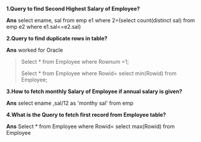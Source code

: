 **1.Query to find Second Highest Salary of Employee?**

**Ans** select ename, sal from emp e1 where 2=(select count(distinct sal) from emp e2 where e1.sal<=e2.sal)

**2.Query to find duplicate rows in table?**

**Ans**  worked for Oracle 
>  Select * from Employee where Rownum =1;
>  
>  Select * from Employee where Rowid= select min(Rowid) from Employee;

**3.How to fetch  monthly Salary of Employee if annual salary is given?**

**Ans** select ename ,sal/12 as 'monthy sal' from emp

**4.What is the Query to fetch first record from Employee table?**

**Ans** Select * from Employee where Rowid= select max(Rowid) from Employee
